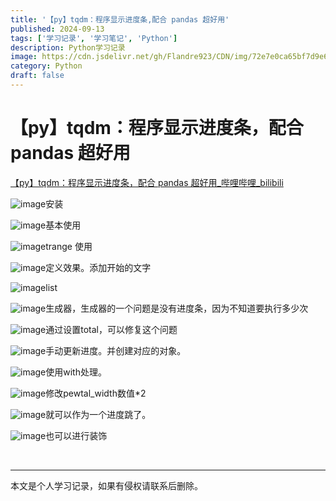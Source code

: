 ```yaml
---
title: '【py】tqdm：程序显示进度条,配合 pandas 超好用'
published: 2024-09-13
tags: ['学习记录', '学习笔记', 'Python']
description: Python学习记录
image: https://cdn.jsdelivr.net/gh/Flandre923/CDN/img/72e7e0ca65bf7d9e6795a8b6d4b8c4661e0bf015de0d3600184db6abbef733d2.jpg
category: Python
draft: false
---
```



# 【py】tqdm：程序显示进度条，配合 pandas 超好用

[【py】tqdm：程序显示进度条，配合 pandas 超好用_哔哩哔哩_bilibili](https://www.bilibili.com/video/BV186421Z7fH/?spm_id_from=333.999.0.0&vd_source=f5ab73e8b88cb4cb94d904126cdfeb27)

​![image](https://cdn.jsdelivr.net/gh/Flandre923/CDN/img/87509051a445f10c136c0c4a9607b52a1741a53cf1f9fcee196eaa8c033c2e03.png)安装

​![image](https://cdn.jsdelivr.net/gh/Flandre923/CDN/img/39ae3b203d2b51641ec2149b6a076700923691cdfcf79756538df73a1f6a297a.png)基本使用

​![image](https://cdn.jsdelivr.net/gh/Flandre923/CDN/img/344fb976c644f46c22f2d8c834773bf8e1de7d2cbe788d39aa936a44272609e6.png)trange 使用

​![image](https://cdn.jsdelivr.net/gh/Flandre923/CDN/img/44618a10e897b02e7f891becb7128ebeefa28c874c92395c60be48c51e0fcb19.png)定义效果。添加开始的文字

​![image](https://cdn.jsdelivr.net/gh/Flandre923/CDN/img/ce0fa2322b73451fac7666860bc08bbafa68304749a693ebe824701f3aa6ea52.png)list

​![image](https://cdn.jsdelivr.net/gh/Flandre923/CDN/img/3e4de91da75f556e578c28c5bda810a8f31557357b7fbf011575ca805168187d.png)生成器，生成器的一个问题是没有进度条，因为不知道要执行多少次

​![image](https://cdn.jsdelivr.net/gh/Flandre923/CDN/img/f36be80196d20c11e2050c90c991e59f9a8ad0734c469b40e0f4c34baa7d2a8b.png)通过设置total，可以修复这个问题

​![image](https://cdn.jsdelivr.net/gh/Flandre923/CDN/img/89e1d44adb1e9c7fe93364dd2c222a86cfb95d9b75d62ef043b76d2c4f3c667f.png)手动更新进度。并创建对应的对象。

​![image](https://cdn.jsdelivr.net/gh/Flandre923/CDN/img/c773e7cae1ae491b5f9b488ce60fc37fce5bb6e0b0a3d96de3f1fc5d03aca5fc.png)使用with处理。

​![image](https://cdn.jsdelivr.net/gh/Flandre923/CDN/img/41c21a12017b661632905086160f130ecca8cbfe47f79808e2297c70838734c9.png)修改pewtal_width数值*2

​![image](https://cdn.jsdelivr.net/gh/Flandre923/CDN/img/524afe229e57899f6cdf4070f001d4f5bf6511dda5d6bdadebb039e5bfbd6ab7.png)就可以作为一个进度跳了。

​![image](https://cdn.jsdelivr.net/gh/Flandre923/CDN/img/5d7c141324d213bfc62fdd175274e5d4e4aa8432b93c7028a95e0b4e7d82e869.png)也可以进行装饰

‍

---
本文是个人学习记录，如果有侵权请联系后删除。

